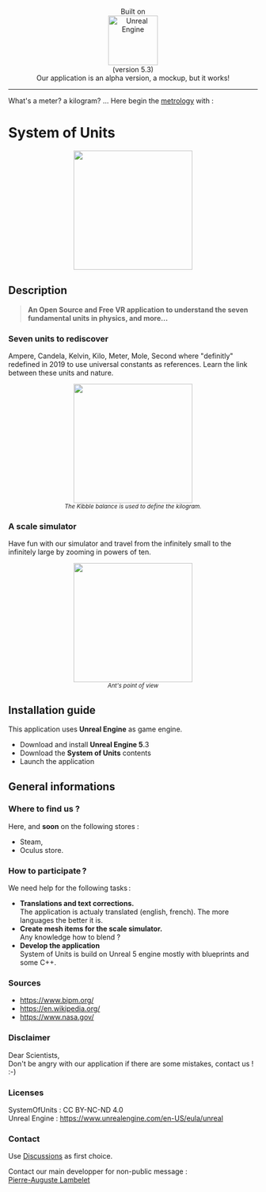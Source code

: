 <p align="center">
  Built on<br>
  <img src="https://cdn2.unrealengine.com/ue-logo-stacked-unreal-engine-w-677x545-fac11de0943f.png" alt="Unreal Engine" width="100px" /><br>
  (version 5.3)<br>
  Our application is an alpha version, a mockup, but it works!
</p>

***
What's a meter? a kilogram? ... Here begin the <a href="https://en.wikipedia.org/wiki/Metrology">metrology</a> with :
# System of Units
<p align="center">
  <img src="https://sou.lambelet.net/img/SI-Units.png" width="240px">
<p>

## Description

> **An Open Source and Free VR application to understand the seven fundamental units in physics, and more...**

### Seven units to rediscover
Ampere, Candela, Kelvin, Kilo, Meter, Mole, Second where "definitly" redefined in 2019 to use universal constants as references. Learn the link between these units and nature.

<p align="center">
  <img src="https://sou.lambelet.net/img/kibble.png" width="240px"><br>
  <sub><i>The Kibble balance is used to define the kilogram.</i></sub>
<p>

### A scale simulator
Have fun with our simulator and travel from the infinitely small to the infinitely large by zooming in powers of ten.

<p align="center">
  <img src="https://sou.lambelet.net/img/Ant-basketball.jpeg" width="240px"><br>
  <sub><i>Ant's point of view</i></sub>
</p>


## Installation guide
This application uses **Unreal Engine** as game engine.
* Download and install **Unreal Engine 5**.3
* Download the **System of Units** contents
* Launch the application


## General informations


### Where to find us ?
Here, and **soon** on the following stores :
* Steam,
* Oculus store.


### How to participate ?
We need help for the following tasks :
* **Translations and text corrections.**<br>The application is actualy translated (english, french). The more languages the better it is.
* **Create mesh items for the scale simulator.**<br>Any knowledge how to blend ?
* **Develop the application**<br>System of Units is build on Unreal 5 engine mostly with blueprints and some C++.


### Sources
* https://www.bipm.org/
* https://en.wikipedia.org/
* https://www.nasa.gov/



### Disclaimer
Dear Scientists,<br>
Don't be angry with our application if there are some mistakes, contact us !
:-)



### Licenses
SystemOfUnits : CC BY-NC-ND 4.0<br>
Unreal Engine : https://www.unrealengine.com/en-US/eula/unreal



### Contact
Use <a href="https://github.com/pierre-auguste/system-of-units/discussions">Discussions</a> as first choice.

Contact our main developper for non-public message :<br>
<a href="mailto:pierre-auguste@lambelet.net">Pierre-Auguste Lambelet</a>

